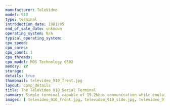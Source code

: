 ```yaml
---
manufacturer: TeleVideo
model: 910
type: terminal
introduction_date: 1981/05
end_of_sale_date: unknown
operating_system: N/A
typical_operating_system: 
cpu_speed:
cpu_cores:
cpu_count: 1
cpu_threads:
cpu_model: MOS Technology 6502
memory: ??
storage:
details: true
thumbnail: televideo_910_front.jpg
layout: comp_details
title: The TeleVideo 910 Serial Terminal
summary: Simple terminal capable of 19.2kbps communication while emulating some of the common terminals of the day.
images: [ televideo_910_front.jpg, televideo_910_side.jpg, televideo_910_rear.jpg ]
---
```


